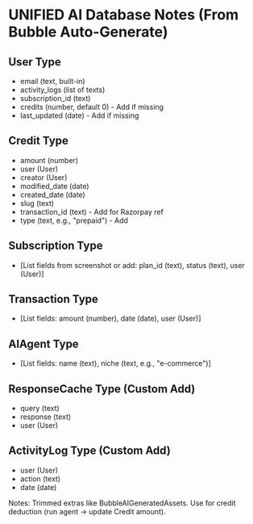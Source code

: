 # UNIFIED AI Database Notes (From Bubble Auto-Generate)

## User Type
- email (text, built-in)
- activity_logs (list of texts)
- subscription_id (text)
- credits (number, default 0) - Add if missing
- last_updated (date) - Add if missing

## Credit Type
- amount (number)
- user (User)
- creator (User)
- modified_date (date)
- created_date (date)
- slug (text)
- transaction_id (text) - Add for Razorpay ref
- type (text, e.g., "prepaid") - Add

## Subscription Type
- [List fields from screenshot or add: plan_id (text), status (text), user (User)]

## Transaction Type
- [List fields: amount (number), date (date), user (User)]

## AIAgent Type
- [List fields: name (text), niche (text, e.g., "e-commerce")]

## ResponseCache Type (Custom Add)
- query (text)
- response (text)
- user (User)

## ActivityLog Type (Custom Add)
- user (User)
- action (text)
- date (date)

Notes: Trimmed extras like BubbleAIGeneratedAssets. Use for credit deduction (run agent → update Credit amount).
